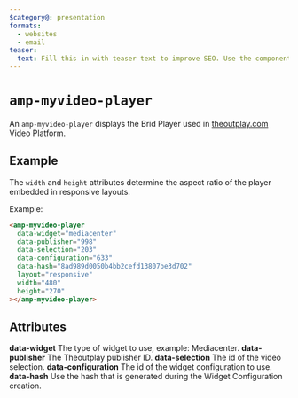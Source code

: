 ```yaml
---
$category@: presentation
formats:
  - websites
  - email
teaser:
  text: Fill this in with teaser text to improve SEO. Use the component description.
---
```


<!--
  All documentation starts with frontmatter. Front matter organizes documentation on amp.dev
  and improves SEO.
  * Include the relevant category(ies): ads-analytics, dynamic-content, layout, media, presentation, social, personalization
  * List applicable format(s): websites, ads, stories, email
  * Do not include markdown formatting in the frontmatter - plain text and punctionation only!
  * Remove this comment!
-->

<!--
Copyright 2020 The AMP HTML Authors. All Rights Reserved.

Licensed under the Apache License, Version 2.0 (the "License");
you may not use this file except in compliance with the License.
You may obtain a copy of the License at

      http://www.apache.org/licenses/LICENSE-2.0

Unless required by applicable law or agreed to in writing, software
distributed under the License is distributed on an "AS-IS" BASIS,
WITHOUT WARRANTIES OR CONDITIONS OF ANY KIND, either express or implied.
See the License for the specific language governing permissions and
limitations under the License.
-->

# `amp-myvideo-player`

An `amp-myvideo-player` displays the Brid Player used in [theoutplay.com](http://www.theoutplay.com/) Video Platform.

## Example

The `width` and `height` attributes determine the aspect ratio of the player embedded in responsive layouts.

Example:

```html
<amp-myvideo-player
  data-widget="mediacenter"
  data-publisher="998"
  data-selection="203"
  data-configuration="633"
  data-hash="8ad989d0050b4bb2cefd13807be3d702"
  layout="responsive"
  width="480"
  height="270"
></amp-myvideo-player>
```

## Attributes

<tr>
  <td width="40%"><strong>data-widget</strong></td>
  <td>The type of widget to use, example: Mediacenter.</td>
</tr>
<tr>
  <td width="40%"><strong>data-publisher</strong></td>
  <td>The Theoutplay publisher ID.</td>
</tr>
<tr>
  <td width="40%"><strong>data-selection</strong></td>
  <td>The id of the video selection.</td>
</tr>
<tr>
  <td width="40%"><strong>data-configuration</strong></td>
  <td>The id of the widget configuration to use.</td>
</tr>
<tr>
  <td width="40%"><strong>data-hash</strong></td>
  <td>Use the hash that is generated during the Widget Configuration creation.</td>
</tr>
